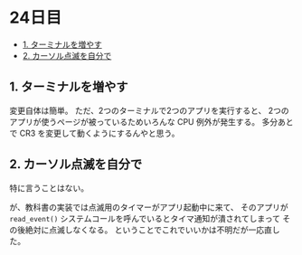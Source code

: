 # 24日目

<!-- mtoc-start -->

- [1. ターミナルを増やす](#1-ターミナルを増やす)
- [2. カーソル点滅を自分で](#2-カーソル点滅を自分で)

<!-- mtoc-end -->

## 1. ターミナルを増やす

変更自体は簡単。
ただ、2つのターミナルで2つのアプリを実行すると、
2つのアプリが使うページが被っているためいろんな CPU 例外が発生する。
多分あとで CR3 を変更して動くようにするんやと思う。

## 2. カーソル点滅を自分で

特に言うことはない。

が、教科書の実装では点滅用のタイマーがアプリ起動中に来て、
そのアプリが `read_event()` システムコールを呼んでいるとタイマ通知が潰されてしまって
その後絶対に点滅しなくなる。
ということでこれでいいかは不明だが一応直した。

